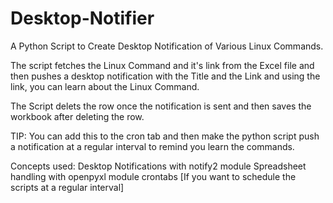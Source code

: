 # Desktop-Notifier

A Python Script to Create Desktop Notification of Various Linux Commands.

The script fetches the Linux Command and it's link from the Excel file and then pushes a desktop notification with the Title and the Link and using the link, you can learn about the Linux Command. 

The Script delets the row once the notification is sent and then saves the workbook after deleting the row. 

TIP: You can add this to the cron tab and then make the python script push a notification at a regular interval to remind you learn the commands. 

Concepts used:
    Desktop Notifications with notify2 module
    Spreadsheet handling with openpyxl module
    crontabs [If you want to schedule the scripts at a regular interval]

